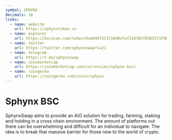 ```yaml
---
symbol: SPHYNX
decimals: 18
links:
  - name: website
    url: https://sphynxtoken.co
  - name: explorer
    url: https://bscscan.com/token/0xe64972C311840cFaf2267DCfD365571F9D9544d9
  - name: twitter
    url: https://twitter.com/sphynxswap?s=21
  - name: telegram
    url: https://t.me/sphynxswap
  - name: coinmarketcap
    url: https://coinmarketcap.com/currencies/sphynx-bsc/
  - name: coingecko
    url: https://coingecko.com/coins/sphynx
---
```


# Sphynx BSC

SphynxSwap aims to provide an AIO solution for trading, farming, staking and holding in a cross chain environment. The amount of platforms out there can be overwhelming and difficult for an individual to navigate. The idea is to break that massive barrier for those new to the world of crypto.
